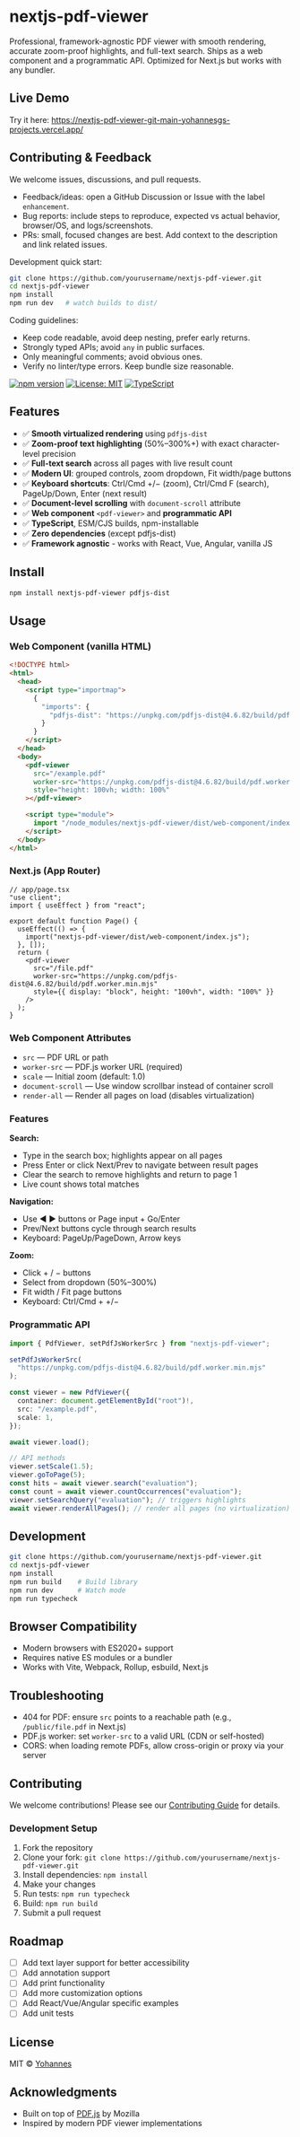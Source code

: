 # nextjs-pdf-viewer

Professional, framework-agnostic PDF viewer with smooth rendering, accurate zoom-proof highlights, and full-text search. Ships as a web component and a programmatic API. Optimized for Next.js but works with any bundler.

## Live Demo

Try it here: https://nextjs-pdf-viewer-git-main-yohannesgs-projects.vercel.app/

## Contributing & Feedback

We welcome issues, discussions, and pull requests.

- Feedback/ideas: open a GitHub Discussion or Issue with the label `enhancement`.
- Bug reports: include steps to reproduce, expected vs actual behavior, browser/OS, and logs/screenshots.
- PRs: small, focused changes are best. Add context to the description and link related issues.

Development quick start:

```bash
git clone https://github.com/yourusername/nextjs-pdf-viewer.git
cd nextjs-pdf-viewer
npm install
npm run dev   # watch builds to dist/
```

Coding guidelines:

- Keep code readable, avoid deep nesting, prefer early returns.
- Strongly typed APIs; avoid `any` in public surfaces.
- Only meaningful comments; avoid obvious ones.
- Verify no linter/type errors. Keep bundle size reasonable.

[![npm version](https://badge.fury.io/js/ai-pdf-viewer.svg)](https://badge.fury.io/js/ai-pdf-viewer)
[![License: MIT](https://img.shields.io/badge/License-MIT-yellow.svg)](https://opensource.org/licenses/MIT)
[![TypeScript](https://img.shields.io/badge/%3C%2F%3E-TypeScript-%230074c1.svg)](http://www.typescriptlang.org/)

## Features

- ✅ **Smooth virtualized rendering** using `pdfjs-dist`
- ✅ **Zoom-proof text highlighting** (50%–300%+) with exact character-level precision
- ✅ **Full-text search** across all pages with live result count
- ✅ **Modern UI**: grouped controls, zoom dropdown, Fit width/page buttons
- ✅ **Keyboard shortcuts**: Ctrl/Cmd +/− (zoom), Ctrl/Cmd F (search), PageUp/Down, Enter (next result)
- ✅ **Document-level scrolling** with `document-scroll` attribute
- ✅ **Web component** `<pdf-viewer>` and **programmatic API**
- ✅ **TypeScript**, ESM/CJS builds, npm-installable
- ✅ **Zero dependencies** (except pdfjs-dist)
- ✅ **Framework agnostic** - works with React, Vue, Angular, vanilla JS

## Install

```bash
npm install nextjs-pdf-viewer pdfjs-dist
```

## Usage

### Web Component (vanilla HTML)

```html
<!DOCTYPE html>
<html>
  <head>
    <script type="importmap">
      {
        "imports": {
          "pdfjs-dist": "https://unpkg.com/pdfjs-dist@4.6.82/build/pdf.mjs"
        }
      }
    </script>
  </head>
  <body>
    <pdf-viewer
      src="/example.pdf"
      worker-src="https://unpkg.com/pdfjs-dist@4.6.82/build/pdf.worker.min.mjs"
      style="height: 100vh; width: 100%"
    ></pdf-viewer>

    <script type="module">
      import "/node_modules/nextjs-pdf-viewer/dist/web-component/index.js";
    </script>
  </body>
</html>
```

### Next.js (App Router)

```tsx
// app/page.tsx
"use client";
import { useEffect } from "react";

export default function Page() {
  useEffect(() => {
    import("nextjs-pdf-viewer/dist/web-component/index.js");
  }, []);
  return (
    <pdf-viewer
      src="/file.pdf"
      worker-src="https://unpkg.com/pdfjs-dist@4.6.82/build/pdf.worker.min.mjs"
      style={{ display: "block", height: "100vh", width: "100%" }}
    />
  );
}
```

### Web Component Attributes

- `src` — PDF URL or path
- `worker-src` — PDF.js worker URL (required)
- `scale` — Initial zoom (default: 1.0)
- `document-scroll` — Use window scrollbar instead of container scroll
- `render-all` — Render all pages on load (disables virtualization)

### Features

**Search:**

- Type in the search box; highlights appear on all pages
- Press Enter or click Next/Prev to navigate between result pages
- Clear the search to remove highlights and return to page 1
- Live count shows total matches

**Navigation:**

- Use ◀ ▶ buttons or Page input + Go/Enter
- Prev/Next buttons cycle through search results
- Keyboard: PageUp/PageDown, Arrow keys

**Zoom:**

- Click + / − buttons
- Select from dropdown (50%–300%)
- Fit width / Fit page buttons
- Keyboard: Ctrl/Cmd + +/−

### Programmatic API

```ts
import { PdfViewer, setPdfJsWorkerSrc } from "nextjs-pdf-viewer";

setPdfJsWorkerSrc(
  "https://unpkg.com/pdfjs-dist@4.6.82/build/pdf.worker.min.mjs"
);

const viewer = new PdfViewer({
  container: document.getElementById("root")!,
  src: "/example.pdf",
  scale: 1,
});

await viewer.load();

// API methods
viewer.setScale(1.5);
viewer.goToPage(5);
const hits = await viewer.search("evaluation");
const count = await viewer.countOccurrences("evaluation");
viewer.setSearchQuery("evaluation"); // triggers highlights
await viewer.renderAllPages(); // render all pages (no virtualization)
```

## Development

```bash
git clone https://github.com/yourusername/nextjs-pdf-viewer.git
cd nextjs-pdf-viewer
npm install
npm run build    # Build library
npm run dev      # Watch mode
npm run typecheck
```

## Browser Compatibility

- Modern browsers with ES2020+ support
- Requires native ES modules or a bundler
- Works with Vite, Webpack, Rollup, esbuild, Next.js

## Troubleshooting

- 404 for PDF: ensure `src` points to a reachable path (e.g., `/public/file.pdf` in Next.js)
- PDF.js worker: set `worker-src` to a valid URL (CDN or self-hosted)
- CORS: when loading remote PDFs, allow cross-origin or proxy via your server

## Contributing

We welcome contributions! Please see our [Contributing Guide](CONTRIBUTING.md) for details.

### Development Setup

1. Fork the repository
2. Clone your fork: `git clone https://github.com/yourusername/nextjs-pdf-viewer.git`
3. Install dependencies: `npm install`
4. Make your changes
5. Run tests: `npm run typecheck`
6. Build: `npm run build`
7. Submit a pull request

## Roadmap

- [ ] Add text layer support for better accessibility
- [ ] Add annotation support
- [ ] Add print functionality
- [ ] Add more customization options
- [ ] Add React/Vue/Angular specific examples
- [ ] Add unit tests

## License

MIT © [Yohannes](https://github.com/yohannes)

## Acknowledgments

- Built on top of [PDF.js](https://mozilla.github.io/pdf.js/) by Mozilla
- Inspired by modern PDF viewer implementations
